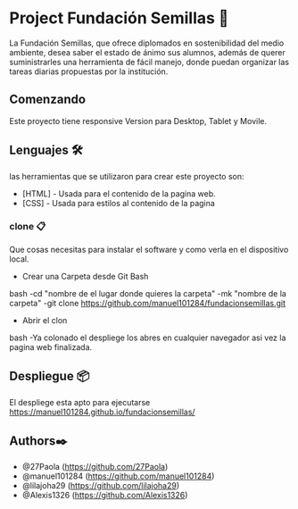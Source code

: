 # Project Fundación Semillas 🌱

La Fundación Semillas, que ofrece diplomados en sostenibilidad del medio ambiente, desea saber el estado de ánimo sus alumnos, además de querer suministrarles una herramienta de fácil manejo, donde puedan organizar las tareas diarias propuestas por la institución.

## Comenzando

Este proyecto tiene responsive Version para Desktop, Tablet y Movile.

## Lenguajes 🛠️

las herramientas que se utilizaron para crear este proyecto son:

- [HTML] - Usada para el contenido de la pagina web.
- [CSS] - Usada para estilos al contenido de la pagina

### clone 📋

Que cosas necesitas para instalar el software y como verla en el dispositivo local.

- Crear una Carpeta desde Git Bash

bash
-cd "nombre de el lugar donde quieres la carpeta"
-mk "nombre de la carpeta"
-git clone https://github.com/manuel101284/fundacionsemillas.git

- Abrir el clon

bash
-Ya colonado el despliege los abres en cualquier navegador asi vez la pagina web finalizada.

## Despliegue 📦

El despliege esta apto para ejecutarse
https://manuel101284.github.io/fundacionsemillas/

## Authors✒️

- @27Paola (https://github.com/27Paola)
- @manuel101284 (https://github.com/manuel101284)
- @lilajoha29 (https://github.com/lilajoha29)
- @Alexis1326 (https://github.com/Alexis1326)

